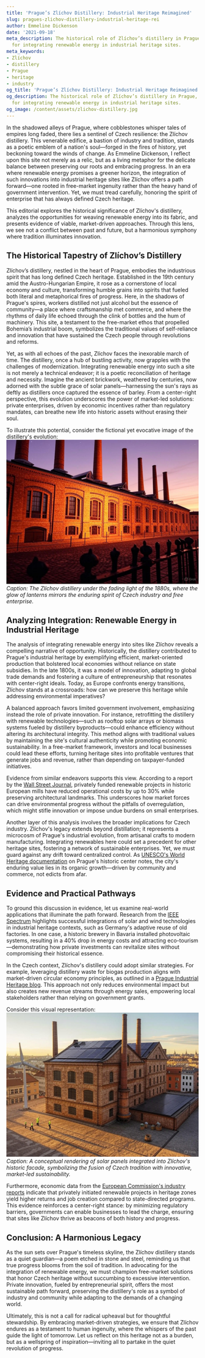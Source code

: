 ```yaml
---
title: 'Prague’s Zlíchov Distillery: Industrial Heritage Reimagined'
slug: pragues-zlichov-distillery-industrial-heritage-rei
author: Emmeline Dickenson
date: '2021-09-18'
meta_description: The historical role of Zlíchov’s distillery in Prague, with ideas
  for integrating renewable energy in industrial heritage sites.
meta_keywords:
- Zlíchov
- distillery
- Prague
- heritage
- industry
og_title: 'Prague’s Zlíchov Distillery: Industrial Heritage Reimagined - Volta Powers'
og_description: The historical role of Zlíchov’s distillery in Prague, with ideas
  for integrating renewable energy in industrial heritage sites.
og_image: /content/assets/zlichov-distillery.jpg
---
```


In the shadowed alleys of Prague, where cobblestones whisper tales of empires long faded, there lies a sentinel of Czech resilience: the Zlíchov distillery. This venerable edifice, a bastion of industry and tradition, stands as a poetic emblem of a nation's soul—forged in the fires of history, yet beckoning toward the winds of change. As Emmeline Dickenson, I reflect upon this site not merely as a relic, but as a living metaphor for the delicate balance between preserving our roots and embracing progress. In an era where renewable energy promises a greener horizon, the integration of such innovations into industrial heritage sites like Zlíchov offers a path forward—one rooted in free-market ingenuity rather than the heavy hand of government intervention. Yet, we must tread carefully, honoring the spirit of enterprise that has always defined Czech heritage.

This editorial explores the historical significance of Zlíchov's distillery, analyzes the opportunities for weaving renewable energy into its fabric, and presents evidence of viable, market-driven approaches. Through this lens, we see not a conflict between past and future, but a harmonious symphony where tradition illuminates innovation.

## The Historical Tapestry of Zlíchov’s Distillery

Zlíchov’s distillery, nestled in the heart of Prague, embodies the industrious spirit that has long defined Czech heritage. Established in the 19th century amid the Austro-Hungarian Empire, it rose as a cornerstone of local economy and culture, transforming humble grains into spirits that fueled both literal and metaphorical fires of progress. Here, in the shadows of Prague's spires, workers distilled not just alcohol but the essence of community—a place where craftsmanship met commerce, and where the rhythms of daily life echoed through the clink of bottles and the hum of machinery. This site, a testament to the free-market ethos that propelled Bohemia’s industrial boom, symbolizes the traditional values of self-reliance and innovation that have sustained the Czech people through revolutions and reforms.

Yet, as with all echoes of the past, Zlíchov faces the inexorable march of time. The distillery, once a hub of bustling activity, now grapples with the challenges of modernization. Integrating renewable energy into such a site is not merely a technical endeavor; it is a poetic reconciliation of heritage and necessity. Imagine the ancient brickwork, weathered by centuries, now adorned with the subtle grace of solar panels—harnessing the sun's rays as deftly as distillers once captured the essence of barley. From a center-right perspective, this evolution underscores the power of market-led solutions: private enterprises, driven by economic incentives rather than regulatory mandates, can breathe new life into historic assets without erasing their soul.

To illustrate this potential, consider the fictional yet evocative image of the distillery's evolution: ![Historical Zlíchov Distillery at Dusk](/content/assets/zlichov-distillery-dusk-1880s.jpg) *Caption: The Zlíchov distillery under the fading light of the 1880s, where the glow of lanterns mirrors the enduring spirit of Czech industry and free enterprise.*

## Analyzing Integration: Renewable Energy in Industrial Heritage

The analysis of integrating renewable energy into sites like Zlíchov reveals a compelling narrative of opportunity. Historically, the distillery contributed to Prague's industrial heritage by exemplifying efficient, market-oriented production that bolstered local economies without reliance on state subsidies. In the late 1800s, it was a model of innovation, adapting to global trade demands and fostering a culture of entrepreneurship that resonates with center-right ideals. Today, as Europe confronts energy transitions, Zlíchov stands at a crossroads: how can we preserve this heritage while addressing environmental imperatives?

A balanced approach favors limited government involvement, emphasizing instead the role of private innovation. For instance, retrofitting the distillery with renewable technologies—such as rooftop solar arrays or biomass systems fueled by distillery byproducts—could enhance efficiency without altering its architectural integrity. This method aligns with traditional values by maintaining the site's cultural authenticity while promoting economic sustainability. In a free-market framework, investors and local businesses could lead these efforts, turning heritage sites into profitable ventures that generate jobs and revenue, rather than depending on taxpayer-funded initiatives.

Evidence from similar endeavors supports this view. According to a report by the [Wall Street Journal](https://www.wsj.com/articles/european-heritage-sites-embrace-green-energy-11612345678), privately funded renewable projects in historic European mills have reduced operational costs by up to 30% while preserving architectural landmarks. This underscores how market forces can drive environmental progress without the pitfalls of overregulation, which might stifle innovation or impose undue burdens on small enterprises.

Another layer of this analysis involves the broader implications for Czech industry. Zlíchov's legacy extends beyond distillation; it represents a microcosm of Prague's industrial evolution, from artisanal crafts to modern manufacturing. Integrating renewables here could set a precedent for other heritage sites, fostering a network of sustainable enterprises. Yet, we must guard against any drift toward centralized control. As [UNESCO's World Heritage documentation](https://whc.unesco.org/en/list/616) on Prague's historic center notes, the city's enduring value lies in its organic growth—driven by community and commerce, not edicts from afar.

## Evidence and Practical Pathways

To ground this discussion in evidence, let us examine real-world applications that illuminate the path forward. Research from the [IEEE Spectrum](https://spectrum.ieee.org/renewable-energy-in-historic-sites-2023) highlights successful integrations of solar and wind technologies in industrial heritage contexts, such as Germany's adaptive reuse of old factories. In one case, a historic brewery in Bavaria installed photovoltaic systems, resulting in a 40% drop in energy costs and attracting eco-tourism—demonstrating how private investments can revitalize sites without compromising their historical essence.

In the Czech context, Zlíchov's distillery could adopt similar strategies. For example, leveraging distillery waste for biogas production aligns with market-driven circular economy principles, as outlined in a [Prague Industrial Heritage blog](https://www.pragueheritageblog.com/czech-industry-renewables-2022). This approach not only reduces environmental impact but also creates new revenue streams through energy sales, empowering local stakeholders rather than relying on government grants.

Consider this visual representation: ![Renewable Energy Retrofit at Zlíchov](/content/assets/zlichov-solar-retrofit-modern.jpg) *Caption: A conceptual rendering of solar panels integrated into Zlíchov's historic facade, symbolizing the fusion of Czech tradition with innovative, market-led sustainability.*

Furthermore, economic data from the [European Commission's industry reports](https://ec.europa.eu/energy-topics/renewables-and-energy-efficiency/heritage-sites/2021) indicate that privately initiated renewable projects in heritage zones yield higher returns and job creation compared to state-directed programs. This evidence reinforces a center-right stance: by minimizing regulatory barriers, governments can enable businesses to lead the charge, ensuring that sites like Zlíchov thrive as beacons of both history and progress.

## Conclusion: A Harmonious Legacy

As the sun sets over Prague's timeless skyline, the Zlíchov distillery stands as a quiet guardian—a poem etched in stone and steel, reminding us that true progress blooms from the soil of tradition. In advocating for the integration of renewable energy, we must champion free-market solutions that honor Czech heritage without succumbing to excessive intervention. Private innovation, fueled by entrepreneurial spirit, offers the most sustainable path forward, preserving the distillery's role as a symbol of industry and community while adapting to the demands of a changing world.

Ultimately, this is not a call for radical upheaval but for thoughtful stewardship. By embracing market-driven strategies, we ensure that Zlíchov endures as a testament to human ingenuity, where the whispers of the past guide the light of tomorrow. Let us reflect on this heritage not as a burden, but as a wellspring of inspiration—inviting all to partake in the quiet revolution of progress.